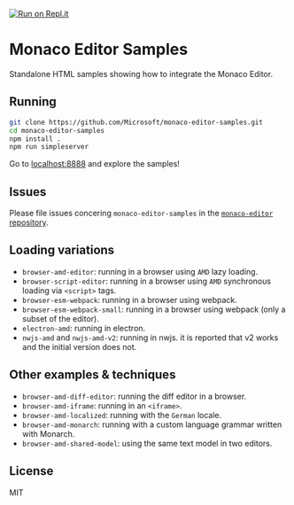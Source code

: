 [![Run on Repl.it](https://repl.it/badge/github/microsoft/monaco-editor-samples)](https://repl.it/github/microsoft/monaco-editor-samples)
# Monaco Editor Samples

Standalone HTML samples showing how to integrate the Monaco Editor.

## Running

```bash
git clone https://github.com/Microsoft/monaco-editor-samples.git
cd monaco-editor-samples
npm install .
npm run simpleserver
```

Go to <a href="http://localhost:8888">localhost:8888</a> and explore the samples!

## Issues

Please file issues concering `monaco-editor-samples` in the [`monaco-editor` repository](https://github.com/Microsoft/monaco-editor/issues).

## Loading variations
* `browser-amd-editor`: running in a browser using `AMD` lazy loading.
* `browser-script-editor`: running in a browser using `AMD` synchronous loading via `<script>` tags.
* `browser-esm-webpack`: running in a browser using webpack.
* `browser-esm-webpack-small`: running in a browser using webpack (only a subset of the editor).
* `electron-amd`: running in electron.
* `nwjs-amd` and `nwjs-amd-v2`: running in nwjs. it is reported that v2 works and the initial version does not.

## Other examples & techniques
* `browser-amd-diff-editor`: running the diff editor in a browser.
* `browser-amd-iframe`: running in an `<iframe>`.
* `browser-amd-localized`: running with the `German` locale.
* `browser-amd-monarch`: running with a custom language grammar written with Monarch.
* `browser-amd-shared-model`: using the same text model in two editors.

## License

MIT
